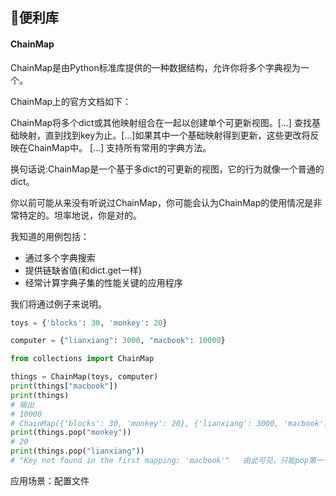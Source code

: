 ## 便利库

#### ChainMap

ChainMap是由Python标准库提供的一种数据结构，允许你将多个字典视为一个。

ChainMap上的官方文档如下：

ChainMap将多个dict或其他映射组合在一起以创建单个可更新视图。[…] 查找基础映射，直到找到key为止。[…]如果其中一个基础映射得到更新，这些更改将反映在ChainMap中。 […] 支持所有常用的字典方法。

换句话说:ChainMap是一个基于多dict的可更新的视图，它的行为就像一个普通的dict。

你以前可能从来没有听说过ChainMap，你可能会认为ChainMap的使用情况是非常特定的。坦率地说，你是对的。

我知道的用例包括：
- 通过多个字典搜索
- 提供链缺省值(和dict.get一样)
- 经常计算字典子集的性能关键的应用程序

我们将通过例子来说明。

```python
toys = {'blocks': 30, 'monkey': 20}

computer = {"lianxiang": 3000, "macbook": 10000}

from collections import ChainMap

things = ChainMap(toys, computer)
print(things["macbook"])
print(things)
# 输出
# 10000
# ChainMap({'blocks': 30, 'monkey': 20}, {'lianxiang': 3000, 'macbook': 10000})
print(things.pop("monkey"))
# 20
print(things.pop("lianxiang"))
# "Key not found in the first mapping: 'macbook'"   由此可见，只能pop第一个穿进去的dict
```

应用场景：配置文件